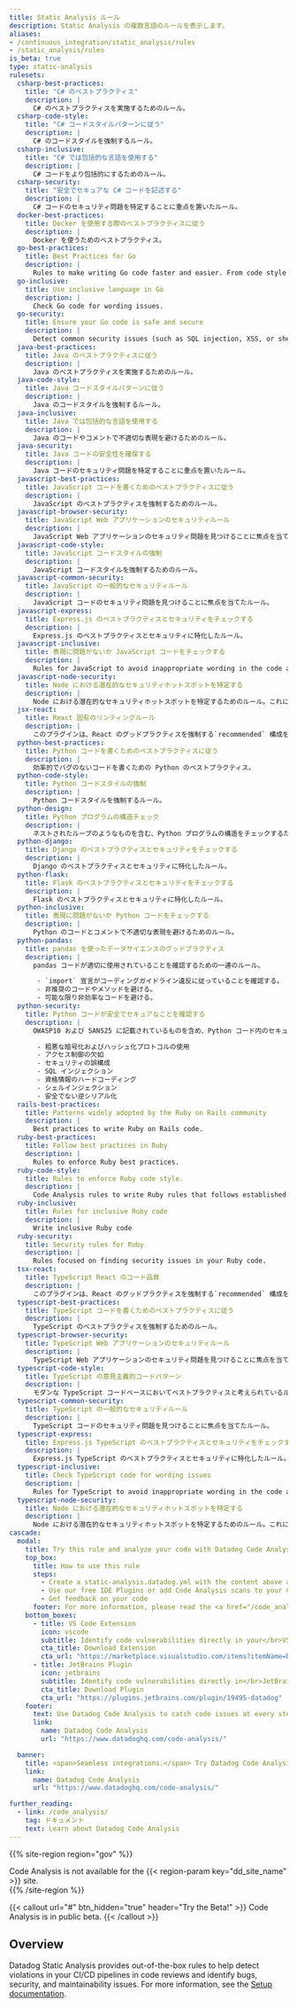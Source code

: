 ```yaml
---
title: Static Analysis ルール
description: Static Analysis の複数言語のルールを表示します。
aliases:
- /continuous_integration/static_analysis/rules
- /static_analysis/rules
is_beta: true
type: static-analysis
rulesets:
  csharp-best-practices:
    title: "C# のベストプラクティス"
    description: |
      C# のベストプラクティスを実施するためのルール。
  csharp-code-style:
    title: "C# コードスタイルパターンに従う"
    description: |
      C# のコードスタイルを強制するルール。
  csharp-inclusive:
    title: "C# では包括的な言語を使用する"
    description: |
      C# コードをより包括的にするためのルール。
  csharp-security:
    title: "安全でセキュアな C# コードを記述する"
    description: |
      C# コードのセキュリティ問題を特定することに重点を置いたルール。
  docker-best-practices:
    title: Docker を使用する際のベストプラクティスに従う
    description: |
      Docker を使うためのベストプラクティス。
  go-best-practices:
    title: Best Practices for Go
    description: |
      Rules to make writing Go code faster and easier. From code style to preventing bugs, this ruleset helps developers writing performant, maintainable, and efficient Go code.
  go-inclusive:
    title: Use inclusive language in Go
    description: |
      Check Go code for wording issues.
  go-security:
    title: Ensure your Go code is safe and secure
    description: |
      Detect common security issues (such as SQL injection, XSS, or shell injection) in your Go codebase.
  java-best-practices:
    title: Java のベストプラクティスに従う
    description: |
      Java のベストプラクティスを実施するためのルール。
  java-code-style:
    title: Java コードスタイルパターンに従う
    description: |
      Java のコードスタイルを強制するルール。
  java-inclusive:
    title: Java では包括的な言語を使用する
    description: |
      Java のコードやコメントで不適切な表現を避けるためのルール。
  java-security:
    title: Java コードの安全性を確保する
    description: |
      Java コードのセキュリティ問題を特定することに重点を置いたルール。
  javascript-best-practices:
    title: JavaScript コードを書くためのベストプラクティスに従う
    description: |
      JavaScript のベストプラクティスを強制するためのルール。
  javascript-browser-security:
    title: JavaScript Web アプリケーションのセキュリティルール
    description: |
      JavaScript Web アプリケーションのセキュリティ問題を見つけることに焦点を当てたルール。
  javascript-code-style:
    title: JavaScript コードスタイルの強制
    description: |
      JavaScript コードスタイルを強制するためのルール。
  javascript-common-security:
    title: JavaScript の一般的なセキュリティルール
    description: |
      JavaScript コードのセキュリティ問題を見つけることに焦点を当てたルール。
  javascript-express:
    title: Express.js のベストプラクティスとセキュリティをチェックする
    description: |
      Express.js のベストプラクティスとセキュリティに特化したルール。
  javascript-inclusive:
    title: 表現に問題がないか JavaScript コードをチェックする
    description: |
      Rules for JavaScript to avoid inappropriate wording in the code and comments.
  javascript-node-security:
    title: Node における潜在的なセキュリティホットスポットを特定する
    description: |
      Node における潜在的なセキュリティホットスポットを特定するためのルール。これには、さらなるトリアージが必要な誤検知も含まれる場合があります。
  jsx-react:
    title: React 固有のリンティングルール
    description: |
      このプラグインは、React のグッドプラクティスを強制する`recommended` 構成をエクスポートします。
  python-best-practices:
    title: Python コードを書くためのベストプラクティスに従う
    description: |
      効率的でバグのないコードを書くための Python のベストプラクティス。
  python-code-style:
    title: Python コードスタイルの強制
    description: |
      Python コードスタイルを強制するルール。
  python-design:
    title: Python プログラムの構造チェック
    description: |
      ネストされたループのようなものを含む、Python プログラムの構造をチェックするためのルール。
  python-django:
    title: Django のベストプラクティスとセキュリティをチェックする
    description: |
      Django のベストプラクティスとセキュリティに特化したルール。
  python-flask:
    title: Flask のベストプラクティスとセキュリティをチェックする
    description: |
      Flask のベストプラクティスとセキュリティに特化したルール。
  python-inclusive:
    title: 表現に問題がないか Python コードをチェックする
    description: |
      Python のコードとコメントで不適切な表現を避けるためのルール。
  python-pandas:
    title: pandas を使ったデータサイエンスのグッドプラクティス
    description: |
      pandas コードが適切に使用されていることを確認するための一連のルール。

       - `import` 宣言がコーディングガイドライン違反に従っていることを確認する。
       - 非推奨のコードやメソッドを避ける。
       - 可能な限り非効率なコードを避ける。
  python-security:
    title: Python コードが安全でセキュアなことを確認する
    description: |
      OWASP10 および SANS25 に記載されているものを含め、Python コード内のセキュリティや脆弱性の問題を発見することに焦点を当てたルール。

       - 粗悪な暗号化およびハッシュ化プロトコルの使用
       - アクセス制御の欠如
       - セキュリティの誤構成
       - SQL インジェクション
       - 資格情報のハードコーディング
       - シェルインジェクション
       - 安全でない逆シリアル化
  rails-best-practices:
    title: Patterns widely adopted by the Ruby on Rails community
    description: |
      Best practices to write Ruby on Rails code.
  ruby-best-practices:
    title: Follow best practices in Ruby
    description: |
      Rules to enforce Ruby best practices.
  ruby-code-style:
    title: Rules to enforce Ruby code style.
    description: |
      Code Analysis rules to write Ruby rules that follows established coding standards.
  ruby-inclusive:
    title: Rules for inclusive Ruby code
    description: |
      Write inclusive Ruby code
  ruby-security:
    title: Security rules for Ruby
    description: |
      Rules focused on finding security issues in your Ruby code.
  tsx-react:
    title: TypeScript React のコード品質
    description: |
      このプラグインは、React のグッドプラクティスを強制する`recommended` 構成をエクスポートします。
  typescript-best-practices:
    title: TypeScript コードを書くためのベストプラクティスに従う
    description: |
      TypeScript のベストプラクティスを強制するためのルール。
  typescript-browser-security:
    title: TypeScript Web アプリケーションのセキュリティルール
    description: |
      TypeScript Web アプリケーションのセキュリティ問題を見つけることに焦点を当てたルール。
  typescript-code-style:
    title: TypeScript の意見主義的コードパターン
    description: |
      モダンな TypeScript コードベースにおいてベストプラクティスと考えられているルールだが、プログラムロジックには影響を与えないルール。これらのルールは一般に、より単純なコードパターンを強制するための意見主義的なものです。
  typescript-common-security:
    title: TypeScript の一般的なセキュリティルール
    description: |
      TypeScript コードのセキュリティ問題を見つけることに焦点を当てたルール。
  typescript-express:
    title: Express.js TypeScript のベストプラクティスとセキュリティをチェックする
    description: |
      Express.js TypeScript のベストプラクティスとセキュリティに特化したルール。
  typescript-inclusive:
    title: Check TypeScript code for wording issues
    description: |
      Rules for TypeScript to avoid inappropriate wording in the code and comments.
  typescript-node-security:
    title: Node における潜在的なセキュリティホットスポットを特定する
    description: |
      Node における潜在的なセキュリティホットスポットを特定するためのルール。これには、さらなるトリアージが必要な誤検知も含まれる場合があります。
cascade:
  modal:
    title: Try this rule and analyze your code with Datadog Code Analysis
    top_box:
      title: How to use this rule
      steps:
        - Create a static-analysis.datadog.yml with the content above at the root of your repository
        - Use our free IDE Plugins or add Code Analysis scans to your CI pipelines
        - Get feedback on your code
      footer: For more information, please read the <a href="/code_analysis">Code Analysis documentation</a>
    bottom_boxes:
      - title: VS Code Extension
        icon: vscode
        subtitle: Identify code vulnerabilities directly in your</br>VS Code editor
        cta_title: Download Extension
        cta_url: "https://marketplace.visualstudio.com/items?itemName=Datadog.datadog-vscode"
      - title: JetBrains Plugin
        icon: jetbrains
        subtitle: Identify code vulnerabilities directly in</br>JetBrains products
        cta_title: Download Plugin
        cta_url: "https://plugins.jetbrains.com/plugin/19495-datadog"
    footer:
      text: Use Datadog Code Analysis to catch code issues at every step of your development process
      link:
        name: Datadog Code Analysis
        url: "https://www.datadoghq.com/code-analysis/"

  banner:
    title: <span>Seamless integrations.</span> Try Datadog Code Analysis
    link:
      name: Datadog Code Analysis
      url: "https://www.datadoghq.com/code-analysis/"

further_reading:
  - link: /code_analysis/
    tag: ドキュメント
    text: Learn about Datadog Code Analysis
---
```


{{% site-region region="gov" %}}
<div class="alert alert-danger">
    Code Analysis is not available for the {{< region-param key="dd_site_name" >}} site.
</div>
{{% /site-region %}}

{{< callout url="#" btn_hidden="true" header="Try the Beta!" >}}
Code Analysis is in public beta.
{{< /callout >}}

## Overview

Datadog Static Analysis provides out-of-the-box rules to help detect violations in your CI/CD pipelines in code reviews and identify bugs, security, and maintainability issues. For more information, see the [Setup documentation][1].

[1]: /code_analysis/static_analysis/setup
